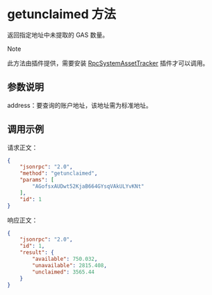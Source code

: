 # getunclaimed 方法

返回指定地址中未提取的 GAS 数量。

> [!Note]
>
> 此方法由插件提供，需要安装 [RpcSystemAssetTracker](https://github.com/neo-project/neo-plugins/releases) 插件才可以调用。

## 参数说明

address：要查询的账户地址，该地址需为标准地址。

## 调用示例

请求正文：

```json
{
    "jsonrpc": "2.0",
    "method": "getunclaimed",
    "params": [
        "AGofsxAUDwt52KjaB664GYsqVAkULYvKNt"
    ],
    "id": 1
}
```

响应正文：

```json
{
    "jsonrpc": "2.0",
    "id": 1,
    "result": {
        "available": 750.032,
        "unavailable": 2815.408,
        "unclaimed": 3565.44
    }
}
```



